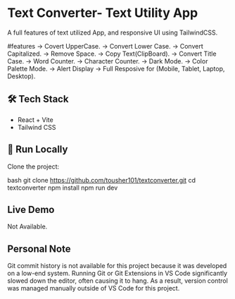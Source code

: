 # Text Converter- Text Utility App
A full features of text utilized App, and responsive UI using TailwindCSS.

#features
-> Covert UpperCase.
-> Convert Lower Case.
-> Convert Capitalized.
-> Remove Space.
-> Copy Text(ClipBoard).
-> Convert Title Case.
-> Word Counter.
-> Character Counter.
-> Dark Mode.
-> Color Palette Mode.
-> Alert Display
-> Full Resposive for (Mobile, Tablet, Laptop, Desktop).


## 🛠 Tech Stack

- React + Vite
- Tailwind CSS

## 🚀 Run Locally

Clone the project:

bash
git clone https://github.com/tousher101/textconverter.git
cd textconverter
npm install
npm run dev

## Live Demo
Not Available.

## Personal Note
Git commit history is not available for this project because it was developed on a low-end system.
Running Git or Git Extensions in VS Code significantly slowed down the editor, often causing it to hang.
As a result, version control was managed manually outside of VS Code for this project.





